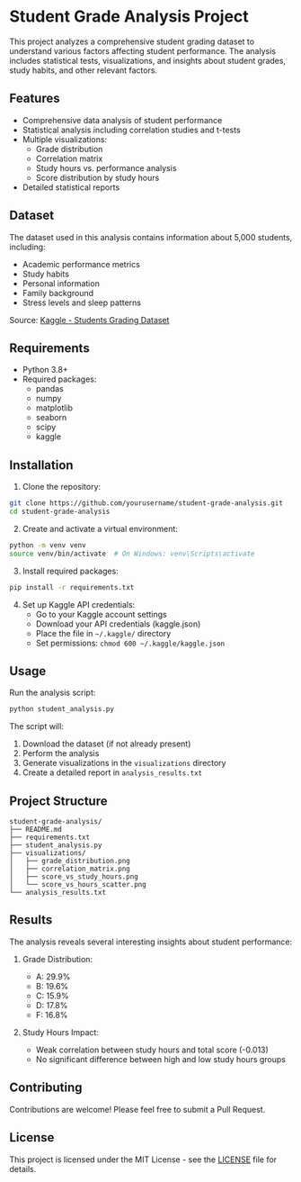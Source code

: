 # Student Grade Analysis Project

This project analyzes a comprehensive student grading dataset to understand various factors affecting student performance. The analysis includes statistical tests, visualizations, and insights about student grades, study habits, and other relevant factors.

## Features

- Comprehensive data analysis of student performance
- Statistical analysis including correlation studies and t-tests
- Multiple visualizations:
  - Grade distribution
  - Correlation matrix
  - Study hours vs. performance analysis
  - Score distribution by study hours
- Detailed statistical reports

## Dataset

The dataset used in this analysis contains information about 5,000 students, including:
- Academic performance metrics
- Study habits
- Personal information
- Family background
- Stress levels and sleep patterns

Source: [Kaggle - Students Grading Dataset](https://www.kaggle.com/datasets/mahmoudelhemaly/students-grading-dataset)

## Requirements

- Python 3.8+
- Required packages:
  - pandas
  - numpy
  - matplotlib
  - seaborn
  - scipy
  - kaggle

## Installation

1. Clone the repository:
```bash
git clone https://github.com/yourusername/student-grade-analysis.git
cd student-grade-analysis
```

2. Create and activate a virtual environment:
```bash
python -m venv venv
source venv/bin/activate  # On Windows: venv\Scripts\activate
```

3. Install required packages:
```bash
pip install -r requirements.txt
```

4. Set up Kaggle API credentials:
   - Go to your Kaggle account settings
   - Download your API credentials (kaggle.json)
   - Place the file in `~/.kaggle/` directory
   - Set permissions: `chmod 600 ~/.kaggle/kaggle.json`

## Usage

Run the analysis script:
```bash
python student_analysis.py
```

The script will:
1. Download the dataset (if not already present)
2. Perform the analysis
3. Generate visualizations in the `visualizations` directory
4. Create a detailed report in `analysis_results.txt`

## Project Structure

```
student-grade-analysis/
├── README.md
├── requirements.txt
├── student_analysis.py
├── visualizations/
│   ├── grade_distribution.png
│   ├── correlation_matrix.png
│   ├── score_vs_study_hours.png
│   └── score_vs_hours_scatter.png
└── analysis_results.txt
```

## Results

The analysis reveals several interesting insights about student performance:

1. Grade Distribution:
   - A: 29.9%
   - B: 19.6%
   - C: 15.9%
   - D: 17.8%
   - F: 16.8%

2. Study Hours Impact:
   - Weak correlation between study hours and total score (-0.013)
   - No significant difference between high and low study hours groups

## Contributing

Contributions are welcome! Please feel free to submit a Pull Request.

## License

This project is licensed under the MIT License - see the [LICENSE](LICENSE) file for details. 